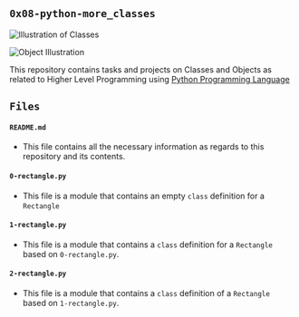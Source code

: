 ## `0x08-python-more_classes`

![Illustration of Classes](https://intellipaat.com/mediaFiles/2019/03/python10.png)

![Object Illustration](https://pythonlobby.com/wp-content/uploads/2020/08/object-oriented-programming-in-python.jpg)

This repository contains tasks and projects on Classes and Objects as related to Higher Level Programming using [Python Programming Language](https://en.wikipedia.org/wiki/Python_(programming_language))

## `Files`

#### `README.md`
  - This file contains all the necessary information as regards to this repository and its contents.

#### `0-rectangle.py`
  - This file is a module that contains an empty `class` definition for a `Rectangle`

#### `1-rectangle.py`
  - This file is a module that contains a `class` definition for a `Rectangle` based on `0-rectangle.py`.

#### `2-rectangle.py`
  - This file is a module that contains a `class` definition of a `Rectangle` based on `1-rectangle.py`.
